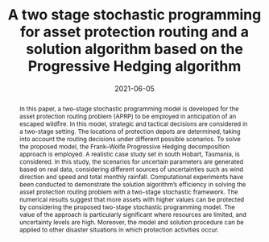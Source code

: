 ---
title: A two stage stochastic programming for asset protection routing and a solution algorithm based on the Progressive Hedging algorithm
# If group member, use folder name in /content/authors
authors:
  - Mahdi Bashiri
  - Erfaneh Nikzad
  - Andrew Eberhard
  - John Hearne
  - g_fabricio-oliveira 
date: 2021-06-05
doi: 10.1016/j.omega.2021.102480

# Schedule page publish date (NOT publication's date).
publishDate: 2017-01-01

# Publication type.
# Legend: 0 = Uncategorized; 1 = Conference paper; 2 = Journal article;
# 3 = Preprint / Working Paper; 4 = Report; 5 = Book; 6 = Book section;
# 7 = Thesis; 8 = Patent
publication_types: ['2']

# Publication name and optional abbreviated publication name. Notice * * on title
publication: '*Omega*'
publication_short: ''

abstract: In this paper, a two-stage stochastic programming model is developed for the asset protection routing problem (APRP) to be employed in anticipation of an escaped wildfire. In this model, strategic and tactical decisions are considered in a two-stage setting. The locations of protection depots are determined, taking into account the routing decisions under different possible scenarios. To solve the proposed model, the Frank–Wolfe Progressive Hedging decomposition approach is employed. A realistic case study set in south Hobart, Tasmania, is considered. In this study, the scenarios for uncertain parameters are generated based on real data, considering different sources of uncertainties such as wind direction and speed and total monthly rainfall. Computational experiments have been conducted to demonstrate the solution algorithm’s efficiency in solving the asset protection routing problem with a two-stage stochastic framework. The numerical results suggest that more assets with higher values can be protected by considering the proposed two-stage stochastic programming model. The value of the approach is particularly significant where resources are limited, and uncertainty levels are high. Moreover, the model and solution procedure can be applied to other disaster situations in which protection activities occur.

# Summary. An optional shortened abstract.
summary: ''

# Not in use. Could be used for keywords 
tags:
  
featured: false

# links:
url_pdf:
url_code: ''
url_dataset: ''
url_poster: ''
url_project: ''
url_slides: ''
url_source: ''
url_video: ''

# Categories
#  These asociate the publications with the icons representing reearch topics and application areas
categories: [Modelling decision-making and uncertainty, Efficient formulation and solution methods, Humanitarian and healthcare logistics]

# Associated Projects (optional).
#   Associate this publication with one or more of your projects.
#   Simply enter your project's folder or file name without extension.
#   E.g. `internal-project` references `content/project/internal-project/index.md`.
#   Otherwise, set `projects: []`.
projects: []

# Featured image
# To use, add an image named `featured.jpg/png` to your page's folder.
# Focal points: Smart, Center, TopLeft, Top, TopRight, Left, Right, BottomLeft, Bottom, BottomRight.
image:
  caption: ''
  focal_point: ''
  preview_only: false
  
 # forbid social media icons appearance
share: false
---